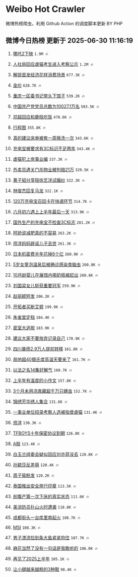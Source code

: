 # Weibo Hot Crawler 



微博热榜爬虫，利用 Github Action 的调度脚本更新 BY PHP 


## 微博今日热榜 更新于 2025-06-30 11:16:19 
1. [哪吒2下映](https://s.weibo.com/weibo?q=%23%E5%93%AA%E5%90%922%E4%B8%8B%E6%98%A0%23&t=31&band_rank=1&Refer=top) `1.9M 🔥` 

1. [人社局回应虐猫考生进入考察公示](https://s.weibo.com/weibo?q=%23%E4%BA%BA%E7%A4%BE%E5%B1%80%E5%9B%9E%E5%BA%94%E8%99%90%E7%8C%AB%E8%80%83%E7%94%9F%E8%BF%9B%E5%85%A5%E8%80%83%E5%AF%9F%E5%85%AC%E7%A4%BA%23&t=31&band_rank=2&Refer=top) `1.2M 🔥` 

1. [解锁首发经济花样消费场景](https://s.weibo.com/weibo?q=%23%E8%A7%A3%E9%94%81%E9%A6%96%E5%8F%91%E7%BB%8F%E6%B5%8E%E8%8A%B1%E6%A0%B7%E6%B6%88%E8%B4%B9%E5%9C%BA%E6%99%AF%23&t=31&band_rank=3&Refer=top) `677.3K 🔥` 

1. [金价](https://s.weibo.com/weibo?q=%E9%87%91%E4%BB%B7&t=31&band_rank=4&Refer=top) `628.7K 🔥` 

1. [重庆一区委书记带头下馆子](https://s.weibo.com/weibo?q=%23%E9%87%8D%E5%BA%86%E4%B8%80%E5%8C%BA%E5%A7%94%E4%B9%A6%E8%AE%B0%E5%B8%A6%E5%A4%B4%E4%B8%8B%E9%A6%86%E5%AD%90%23&t=31&band_rank=5&Refer=top) `539.2K 🔥` 

1. [中国共产党党员总数为10027.1万名](https://s.weibo.com/weibo?q=%23%E4%B8%AD%E5%9B%BD%E5%85%B1%E4%BA%A7%E5%85%9A%E5%85%9A%E5%91%98%E6%80%BB%E6%95%B0%E4%B8%BA10027.1%E4%B8%87%E5%90%8D%23&t=31&band_rank=6&Refer=top) `503.5K 🔥` 

1. [邓超回应和鹿晗吃饭](https://s.weibo.com/weibo?q=%23%E9%82%93%E8%B6%85%E5%9B%9E%E5%BA%94%E5%92%8C%E9%B9%BF%E6%99%97%E5%90%83%E9%A5%AD%23&t=31&band_rank=7&Refer=top) `478.6K 🔥` 

1. [行程图](https://s.weibo.com/weibo?q=%E8%A1%8C%E7%A8%8B%E5%9B%BE&t=31&band_rank=8&Refer=top) `355.8K 🔥` 

1. [真的建议床单被套一周换洗一次](https://s.weibo.com/weibo?q=%E7%9C%9F%E7%9A%84%E5%BB%BA%E8%AE%AE%E5%BA%8A%E5%8D%95%E8%A2%AB%E5%A5%97%E4%B8%80%E5%91%A8%E6%8D%A2%E6%B4%97%E4%B8%80%E6%AC%A1&t=31&band_rank=9&Refer=top) `343.6K 🔥` 

1. [充电宝被要求有3C标识不足两年](https://s.weibo.com/weibo?q=%23%E5%85%85%E7%94%B5%E5%AE%9D%E8%A2%AB%E8%A6%81%E6%B1%82%E6%9C%893C%E6%A0%87%E8%AF%86%E4%B8%8D%E8%B6%B3%E4%B8%A4%E5%B9%B4%23&t=31&band_rank=10&Refer=top) `343.4K 🔥` 

1. [虐猫犯上岸事业编](https://s.weibo.com/weibo?q=%23%E8%99%90%E7%8C%AB%E7%8A%AF%E4%B8%8A%E5%B2%B8%E4%BA%8B%E4%B8%9A%E7%BC%96%23&t=31&band_rank=11&Refer=top) `337.3K 🔥` 

1. [外卖员遇关门杀物业被判赔21万](https://s.weibo.com/weibo?q=%23%E5%A4%96%E5%8D%96%E5%91%98%E9%81%87%E5%85%B3%E9%97%A8%E6%9D%80%E7%89%A9%E4%B8%9A%E8%A2%AB%E5%88%A4%E8%B5%9421%E4%B8%87%23&t=31&band_rank=12&Refer=top) `329.5K 🔥` 

1. [黄子韬分享陪徐艺洋试婚纱](https://s.weibo.com/weibo?q=%23%E9%BB%84%E5%AD%90%E9%9F%AC%E5%88%86%E4%BA%AB%E9%99%AA%E5%BE%90%E8%89%BA%E6%B4%8B%E8%AF%95%E5%A9%9A%E7%BA%B1%23&t=31&band_rank=13&Refer=top) `322.3K 🔥` 

1. [林俊杰回复马龙](https://s.weibo.com/weibo?q=%23%E6%9E%97%E4%BF%8A%E6%9D%B0%E5%9B%9E%E5%A4%8D%E9%A9%AC%E9%BE%99%23&t=31&band_rank=14&Refer=top) `322.1K 🔥` 

1. [120万充电宝召回卡在快递环节](https://s.weibo.com/weibo?q=%23120%E4%B8%87%E5%85%85%E7%94%B5%E5%AE%9D%E5%8F%AC%E5%9B%9E%E5%8D%A1%E5%9C%A8%E5%BF%AB%E9%80%92%E7%8E%AF%E8%8A%82%23&t=31&band_rank=15&Refer=top) `314.7K 🔥` 

1. [六月初六遇上上半年最后一天](https://s.weibo.com/weibo?q=%23%E5%85%AD%E6%9C%88%E5%88%9D%E5%85%AD%E9%81%87%E4%B8%8A%E4%B8%8A%E5%8D%8A%E5%B9%B4%E6%9C%80%E5%90%8E%E4%B8%80%E5%A4%A9%23&t=31&band_rank=16&Refer=top) `313.9K 🔥` 

1. [国外生产的充电宝不检查3C标志](https://s.weibo.com/weibo?q=%23%E5%9B%BD%E5%A4%96%E7%94%9F%E4%BA%A7%E7%9A%84%E5%85%85%E7%94%B5%E5%AE%9D%E4%B8%8D%E6%A3%80%E6%9F%A53C%E6%A0%87%E5%BF%97%23&t=31&band_rank=17&Refer=top) `281.2K 🔥` 

1. [阿娇说减肥真的不容易](https://s.weibo.com/weibo?q=%23%E9%98%BF%E5%A8%87%E8%AF%B4%E5%87%8F%E8%82%A5%E7%9C%9F%E7%9A%84%E4%B8%8D%E5%AE%B9%E6%98%93%23&t=31&band_rank=18&Refer=top) `263.2K 🔥` 

1. [师洋妈妈辟谣儿子去世](https://s.weibo.com/weibo?q=%23%E5%B8%88%E6%B4%8B%E5%A6%88%E5%A6%88%E8%BE%9F%E8%B0%A3%E5%84%BF%E5%AD%90%E5%8E%BB%E4%B8%96%23&t=31&band_rank=19&Refer=top) `261.3K 🔥` 

1. [日本机密费半年花掉6个亿](https://s.weibo.com/weibo?q=%23%E6%97%A5%E6%9C%AC%E6%9C%BA%E5%AF%86%E8%B4%B9%E5%8D%8A%E5%B9%B4%E8%8A%B1%E6%8E%896%E4%B8%AA%E4%BA%BF%23&t=31&band_rank=20&Refer=top) `260.9K 🔥` 

1. [5岁女童泡温泉后被确诊感染食脑虫](https://s.weibo.com/weibo?q=%235%E5%B2%81%E5%A5%B3%E7%AB%A5%E6%B3%A1%E6%B8%A9%E6%B3%89%E5%90%8E%E8%A2%AB%E7%A1%AE%E8%AF%8A%E6%84%9F%E6%9F%93%E9%A3%9F%E8%84%91%E8%99%AB%23&t=31&band_rank=21&Refer=top) `260.8K 🔥` 

1. [10月龄婴儿在展馆内喝奶瓶被赶出](https://s.weibo.com/weibo?q=%2310%E6%9C%88%E9%BE%84%E5%A9%B4%E5%84%BF%E5%9C%A8%E5%B1%95%E9%A6%86%E5%86%85%E5%96%9D%E5%A5%B6%E7%93%B6%E8%A2%AB%E8%B5%B6%E5%87%BA%23&t=31&band_rank=22&Refer=top) `260.6K 🔥` 

1. [刘国梁女儿斩获重要冠军](https://s.weibo.com/weibo?q=%23%E5%88%98%E5%9B%BD%E6%A2%81%E5%A5%B3%E5%84%BF%E6%96%A9%E8%8E%B7%E9%87%8D%E8%A6%81%E5%86%A0%E5%86%9B%23&t=31&band_rank=23&Refer=top) `259.9K 🔥` 

1. [赵丽颖短发](https://s.weibo.com/weibo?q=%E8%B5%B5%E4%B8%BD%E9%A2%96%E7%9F%AD%E5%8F%91&t=31&band_rank=24&Refer=top) `206.2K 🔥` 

1. [开拓者买断艾顿](https://s.weibo.com/weibo?q=%23%E5%BC%80%E6%8B%93%E8%80%85%E4%B9%B0%E6%96%AD%E8%89%BE%E9%A1%BF%23&t=31&band_rank=25&Refer=top) `199.9K 🔥` 

1. [朱雀堂定档](https://s.weibo.com/weibo?q=%23%E6%9C%B1%E9%9B%80%E5%A0%82%E5%AE%9A%E6%A1%A3%23&t=31&band_rank=26&Refer=top) `184.4K 🔥` 

1. [密室大逃脱](https://s.weibo.com/weibo?q=%E5%AF%86%E5%AE%A4%E5%A4%A7%E9%80%83%E8%84%B1&t=31&band_rank=27&Refer=top) `183.9K 🔥` 

1. [建议大家不要放弃记录自己](https://s.weibo.com/weibo?q=%23%E5%BB%BA%E8%AE%AE%E5%A4%A7%E5%AE%B6%E4%B8%8D%E8%A6%81%E6%94%BE%E5%BC%83%E8%AE%B0%E5%BD%95%E8%87%AA%E5%B7%B1%23&t=31&band_rank=28&Refer=top) `170.9K 🔥` 

1. [四川暴雨2.9万人提前转移](https://s.weibo.com/weibo?q=%23%E5%9B%9B%E5%B7%9D%E6%9A%B4%E9%9B%A82.9%E4%B8%87%E4%BA%BA%E6%8F%90%E5%89%8D%E8%BD%AC%E7%A7%BB%23&t=31&band_rank=29&Refer=top) `161.8K 🔥` 

1. [局地超40摄氏度高温天要来了](https://s.weibo.com/weibo?q=%23%E5%B1%80%E5%9C%B0%E8%B6%8540%E6%91%84%E6%B0%8F%E5%BA%A6%E9%AB%98%E6%B8%A9%E5%A4%A9%E8%A6%81%E6%9D%A5%E4%BA%86%23&t=31&band_rank=30&Refer=top) `161.7K 🔥` 

1. [以法之名14集好解气](https://s.weibo.com/weibo?q=%E4%BB%A5%E6%B3%95%E4%B9%8B%E5%90%8D14%E9%9B%86%E5%A5%BD%E8%A7%A3%E6%B0%94&t=31&band_rank=31&Refer=top) `160.7K 🔥` 

1. [上半年有温度的小作文](https://s.weibo.com/weibo?q=%23%E4%B8%8A%E5%8D%8A%E5%B9%B4%E6%9C%89%E6%B8%A9%E5%BA%A6%E7%9A%84%E5%B0%8F%E4%BD%9C%E6%96%87%23&t=31&band_rank=32&Refer=top) `157.8K 🔥` 

1. [3个月未用凉席藏超千万只螨虫](https://s.weibo.com/weibo?q=%233%E4%B8%AA%E6%9C%88%E6%9C%AA%E7%94%A8%E5%87%89%E5%B8%AD%E8%97%8F%E8%B6%85%E5%8D%83%E4%B8%87%E5%8F%AA%E8%9E%A8%E8%99%AB%23&t=31&band_rank=33&Refer=top) `152.7K 🔥` 

1. [锦绣芳华绣人集合](https://s.weibo.com/weibo?q=%23%E9%94%A6%E7%BB%A3%E8%8A%B3%E5%8D%8E%E7%BB%A3%E4%BA%BA%E9%9B%86%E5%90%88%23&t=31&band_rank=34&Refer=top) `131.6K 🔥` 

1. [一事业单位招录考察人选被指曾虐猫](https://s.weibo.com/weibo?q=%23%E4%B8%80%E4%BA%8B%E4%B8%9A%E5%8D%95%E4%BD%8D%E6%8B%9B%E5%BD%95%E8%80%83%E5%AF%9F%E4%BA%BA%E9%80%89%E8%A2%AB%E6%8C%87%E6%9B%BE%E8%99%90%E7%8C%AB%23&t=31&band_rank=35&Refer=top) `131.4K 🔥` 

1. [师洋](https://s.weibo.com/weibo?q=%E5%B8%88%E6%B4%8B&t=31&band_rank=36&Refer=top) `130.3K 🔥` 

1. [TFBOYS十年保密协议到期](https://s.weibo.com/weibo?q=TFBOYS%E5%8D%81%E5%B9%B4%E4%BF%9D%E5%AF%86%E5%8D%8F%E8%AE%AE%E5%88%B0%E6%9C%9F&t=31&band_rank=37&Refer=top) `126.8K 🔥` 

1. [A股](https://s.weibo.com/weibo?q=A%E8%82%A1&t=31&band_rank=38&Refer=top) `123.4K 🔥` 

1. [白玉兰组委会疑似回应刘亦菲没去](https://s.weibo.com/weibo?q=%23%E7%99%BD%E7%8E%89%E5%85%B0%E7%BB%84%E5%A7%94%E4%BC%9A%E7%96%91%E4%BC%BC%E5%9B%9E%E5%BA%94%E5%88%98%E4%BA%A6%E8%8F%B2%E6%B2%A1%E5%8E%BB%23&t=31&band_rank=39&Refer=top) `120.8K 🔥` 

1. [孙颖莎反差萌](https://s.weibo.com/weibo?q=%E5%AD%99%E9%A2%96%E8%8E%8E%E5%8F%8D%E5%B7%AE%E8%90%8C&t=31&band_rank=40&Refer=top) `120.4K 🔥` 

1. [周子瑜粉发](https://s.weibo.com/weibo?q=%23%E5%91%A8%E5%AD%90%E7%91%9C%E7%B2%89%E5%8F%91%23&t=31&band_rank=41&Refer=top) `120.2K 🔥` 

1. [泰国推出安全旅行印章](https://s.weibo.com/weibo?q=%23%E6%B3%B0%E5%9B%BD%E6%8E%A8%E5%87%BA%E5%AE%89%E5%85%A8%E6%97%85%E8%A1%8C%E5%8D%B0%E7%AB%A0%23&t=31&band_rank=42&Refer=top) `113.5K 🔥` 

1. [剖腹产第一次下床的真实状态](https://s.weibo.com/weibo?q=%E5%89%96%E8%85%B9%E4%BA%A7%E7%AC%AC%E4%B8%80%E6%AC%A1%E4%B8%8B%E5%BA%8A%E7%9A%84%E7%9C%9F%E5%AE%9E%E7%8A%B6%E6%80%81&t=31&band_rank=43&Refer=top) `111.6K 🔥` 

1. [美消防员扑山火时遭袭](https://s.weibo.com/weibo?q=%23%E7%BE%8E%E6%B6%88%E9%98%B2%E5%91%98%E6%89%91%E5%B1%B1%E7%81%AB%E6%97%B6%E9%81%AD%E8%A2%AD%23&t=31&band_rank=44&Refer=top) `110.8K 🔥` 

1. [成都街头一台库里南起火](https://s.weibo.com/weibo?q=%23%E6%88%90%E9%83%BD%E8%A1%97%E5%A4%B4%E4%B8%80%E5%8F%B0%E5%BA%93%E9%87%8C%E5%8D%97%E8%B5%B7%E7%81%AB%23&t=31&band_rank=45&Refer=top) `108.7K 🔥` 

1. [MSI](https://s.weibo.com/weibo?q=MSI&t=31&band_rank=46&Refer=top) `108.3K 🔥` 

1. [男子漂流捡到条大鱼紧紧抱住](https://s.weibo.com/weibo?q=%23%E7%94%B7%E5%AD%90%E6%BC%82%E6%B5%81%E6%8D%A1%E5%88%B0%E6%9D%A1%E5%A4%A7%E9%B1%BC%E7%B4%A7%E7%B4%A7%E6%8A%B1%E4%BD%8F%23&t=31&band_rank=47&Refer=top) `107.7K 🔥` 

1. [麻花当然了没有一句话是我敢听的](https://s.weibo.com/weibo?q=%E9%BA%BB%E8%8A%B1%E5%BD%93%E7%84%B6%E4%BA%86%E6%B2%A1%E6%9C%89%E4%B8%80%E5%8F%A5%E8%AF%9D%E6%98%AF%E6%88%91%E6%95%A2%E5%90%AC%E7%9A%84&t=31&band_rank=48&Refer=top) `106.0K 🔥` 

1. [再见了2025上半年](https://s.weibo.com/weibo?q=%23%E5%86%8D%E8%A7%81%E4%BA%862025%E4%B8%8A%E5%8D%8A%E5%B9%B4%23&t=31&band_rank=49&Refer=top) `105.1K 🔥` 

1. [让小腿越来越粗的3种鞋](https://s.weibo.com/weibo?q=%23%E8%AE%A9%E5%B0%8F%E8%85%BF%E8%B6%8A%E6%9D%A5%E8%B6%8A%E7%B2%97%E7%9A%843%E7%A7%8D%E9%9E%8B%23&t=31&band_rank=50&Refer=top) `98.4K 🔥` 

